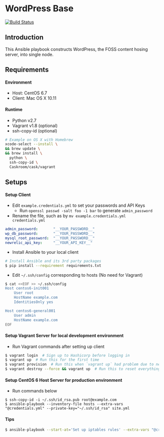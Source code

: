 WordPress Base
===

[![Build Status](https://travis-ci.org/ymkjp/wordpress-base.svg?branch=master)](https://travis-ci.org/ymkjp/wordpress-base)


## Introduction

This Ansible playbook constructs WordPress, the FOSS content hosing server, into single node.


## Requirements

#### Environment
* Host: CentOS 6.7
* Client: Mac OS X 10.11

#### Runtime
- Python v2.7
- Vagrant v1.8 (optional)
- ssh-copy-id (optional)

```bash
# Example on OS X with Homebrew
xcode-select --install \
&& brew update \
&& brew install \
  python \
  ssh-copy-id \
  Caskroom/cask/vagrant
```

## Setups

#### Setup Client
* Edit `example.credentials.yml` to set your passwords and API Keys
    * Run `openssl passwd -salt foo -1 bar` to generate `admin_password`
* Rename the file, such as by `mv example.credentials.yml credentials.yml`

```yml
admin_password:       "__YOUR_PASSWORD__"
wp_db_password:       "__YOUR_PASSWORD__"
mysql_root_password:  "__YOUR_PASSWORD__"
newrelic_api_key:     "__YOUR_API_KEY__"
```

* Install Ansible to your local client

```bash
# Install Ansible and its 3rd party packages
$ pip install --requirement requirements.txt
```

* Edit ``~/.ssh/config`` corresponding to hosts (No need for Vagrant)

```bash
$ cat <<EOF >> ~/.ssh/config
Host centos6-init001
    User root
    HostName example.com
    IdentitiesOnly yes

Host centos6-general001
    User admin
    HostName example.com
EOF
```

#### Setup Vagrant Server for local development environment

* Run Vagrant commands after setting up client

```bash
$ vagrant login  # Sign up to Hashicorp before logging in
$ vagrant up  # Run this for the first time
$ vagrant provision  # Run this when `vagrant up` had problem due to network error, etc
$ vagrant destroy --force && vagrant up  # Run this to reset everything
```

#### Setup CentOS 6 Host Server for production environment

* Run commands below

```
$ ssh-copy-id -i ~/.ssh/id_rsa.pub root@example.com
$ ansible-playbook --inventory-file hosts --extra-vars "@credentials.yml" --private-key="~/.ssh/id_rsa" site.yml
```

#### Tips

```bash
$ ansible-playbook --start-at='Set up iptables rules' --extra-vars "@credentials.yml" site.yml
```
